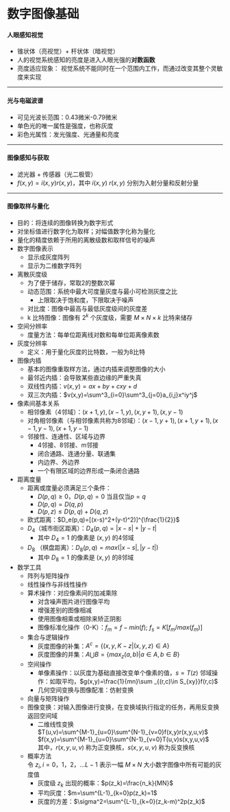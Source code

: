 # 数字图像基础
#### 人眼感知视觉
* 锥状体（亮视觉）+ 杆状体（暗视觉）
* 人的视觉系统感知的亮度是进入人眼光强的**对数函数**
* 亮度适应现象： 视觉系统不能同时在一个范围内工作，而通过改变其整个灵敏度来实现
---

#### 光与电磁波谱
* 可见光波长范围：0.43微米-0.79微米
* 单色光的唯一属性是强度，也称灰度
* 彩色光属性：发光强度、光通量和亮度
---

#### 图像感知与获取
* 滤光器 + 传感器（光二极管）
* $f(x, y) = i(x, y) r(x, y)$，其中 $i(x, y)$ $r(x, y)$ 分别为入射分量和反射分量
---

#### 图像取样与量化
* 目的：将连续的图像转换为数字形式
* 对坐标值进行数字化为取样；对幅值数字化称为量化
* 量化的精度依赖于所用的离散级数和取样信号的噪声
* 数字图像表示
    * 显示成灰度阵列
    * 显示为二维数字阵列
* 离散灰度级
    * 为了便于储存，常取2的整数次幂
    * 动态范围：系统中最大可度量灰度与最小可检测灰度之比
        * 上限取决于饱和度，下限取决于噪声
    * 对比度：图像中最高与最低灰度级间的灰度差
    * k 比特图像：图像有 $2^k$ 个灰度级，需要 $M\times N\times k$ 比特来储存
* 空间分辨率
    * 度量方法：每单位距离线对数和每单位距离像素数
* 灰度分辨率
    * 定义：用于量化灰度的比特数，一般为8比特
* 图像内插
    * 基本的图像重取样方法，通过内插来调整图像的大小
    * 最邻近内插：会导致某些直边缘的严重失真
    * 双线性内插：$v(x,y)=ax+by+cxy+d$ 
    * 双三次内插：$v(x,y)=\sum^3_{i=0}\sum^3_{j=0}a_{i,j}x^iy^j$
* 像素间基本关系
    * 相邻像素（4邻域）：$(x+1,y),(x-1,y),(x,y+1),(x,y-1)$
    * 对角相邻像素（与相邻像素共称为8邻域）：$(x-1,y+1),(x+1,y+1),(x-1,y-1),(x+1,y-1)$
    * 邻接性、连通性、区域与边界
        * 4邻接、8邻接、m邻接
        * 闭合通路、连通分量、联通集
        * 内边界、外边界
        * 一个有限区域的边界形成一条闭合通路
* 距离度量
    * 距离或度量必须满足三个条件：
        * $D(p,q)≥0$，$D(p,q)=0$ 当且仅当$p=q$
        * $D(p,q)=D(q,p)$
        * $D(p,z)≤D(p,q)+D(q,z)$
    * 欧式距离：$D_e(p,q)=[(x-s)^2+(y-t)^2)]^{\frac{1}{2}}$
    * $D_4$（城市街区距离）：$D_4(p,q)=|x-s|+|y-t|$
        * 其中 $D_4 = 1$ 的像素是 $(x,y)$ 的4邻域
    * $D_8$ （棋盘距离）：$D_8(p,q)=max(|x-s|,|y-t|)$
        * 其中 $D_8 = 1$ 的像素是 $(x,y)$ 的8邻域
* 数学工具
    * 阵列与矩阵操作
    * 线性操作与非线性操作
    * 算术操作：对应像素间的加减乘除
        * 对含噪声图片进行图像平均
        * 增强差别的图像相减
        * 使用图像相乘或相除来矫正阴影
        * 图像标准化操作（0-K）：$f_m=f-min(f);\ f_s=K[f_m/max(f_m)]$
    * 集合与逻辑操作
        * 灰度图像的补集：$A^c=\{(x,y,K-z|(x,y,z)\in A\}$
        * 灰度图像的并集：$A\bigcup B=\{max_z(a,b)|a\in A,b \in B\}$
    * 空间操作
        * 单像素操作：以灰度为基础直接改变单个像素的值，$s=T(z)$
         邻域操作：如取平均，$g(x,y)=\frac{1}{mn}\sum _{(r,c)\in S_{xy}}f(r,c)$
        * 几何空间变换与图像配准：仿射变换
    * 向量与矩阵操作
    * 图像变换：对输入图像进行变换，在变换域执行指定的任务，再用反变换返回空间域
        * 二维线性变换  
            $T(u,v)=\sum^{M-1}_{u=0}\sum^{N-1}_{v=0}f(x,y)r(x,y,u,v)$  
            $f(x,y)=\sum^{M-1}_{u=0}\sum^{N-1}_{v=0}T(u,v)s(x,y,u,v)$  
            其中，$r(x,y,u,v)$ 称为正变换核，$s(x,y,u,v)$ 称为反变换核
    * 概率方法  
        令 $z_i,i=0，1，2，…L-1$ 表示一幅 $M×N$ 大小数字图像中所有可能的灰度值
        * 灰度级 $z_k$ 出现的概率：$p(z_k)=\frac{n_k}{MN}$
        * 平均灰度：$m=\sum^{L-1}_{k=0}p(z_k)=1$
        * 灰度的方差：$\sigma^2=\sum^{L-1}_{k=0}(z_k-m)^2p(z_k)$
